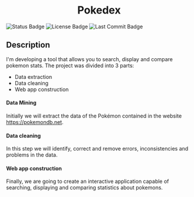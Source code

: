 <h1 align="center">Pokedex</h1>

![Status Badge](https://img.shields.io/badge/Status-In%20Development-brightgreen)
![License Badge](https://img.shields.io/github/license/fabio-fiuza/Pokedex?color=111)
![Last Commit Badge](https://img.shields.io/github/last-commit/fabio-fiuza/Pokedex?color=117)

## Description

I'm developing a tool that allows you to search, display and compare pokemon stats.
The project was divided into 3 parts:
- Data extraction
- Data cleaning
- Web app construction

#### Data Mining
Initially we will extract the data of the Pokémon contained in the website https://pokemondb.net.

#### Data cleaning 
In this step we will identify, correct and remove errors, inconsistencies and problems in the data.

#### Web app construction
Finally, we are going to create an interactive application capable of searching, displaying and comparing statistics about pokemons.


